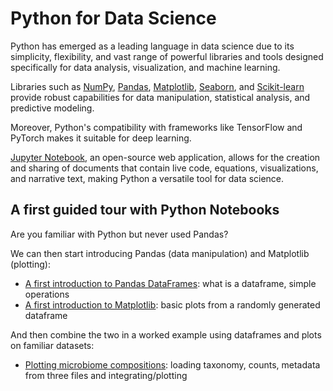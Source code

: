 # Python for Data Science

Python has emerged as a leading language in data science due to its simplicity, flexibility, 
and vast range of powerful libraries and tools designed specifically for data analysis,
visualization, and machine learning. 

Libraries such as [NumPy](https://numpy.org/), [Pandas](https://pandas.pydata.org/),  [Matplotlib](https://matplotlib.org/),
[Seaborn](https://seaborn.pydata.org/), and [Scikit-learn](https://scikit-learn.org/stable/index.html) provide robust capabilities 
for data manipulation, statistical analysis, and predictive modeling. 

Moreover, Python's compatibility with frameworks like TensorFlow and PyTorch makes it suitable for deep learning. 

[Jupyter Notebook](https://jupyter.org/), an open-source web application, 
allows for the creation and sharing of documents that contain live code, equations, visualizations, and narrative text, making Python a versatile tool for data science. 

## A first guided tour with Python Notebooks

Are you familiar with Python but never used Pandas?

We can then start introducing Pandas (data manipulation) and Matplotlib (plotting):

* [A first introduction to Pandas DataFrames](https://gist.github.com/telatin/a1fcf685f41d406ac5ed52f497aca13a): what is a dataframe, simple operations
* [A first introduction to Matplotlib](https://gist.github.com/telatin/cfaf8cfd89b310ac742b4e037603b2ab): basic plots from a randomly generated dataframe

And then combine the two in a worked example using dataframes and plots on familiar datasets:

* [Plotting microbiome compositions](https://gist.github.com/telatin/e644cd908d70e3294a149221ef55f491): loading taxonomy, counts, metadata from three files and integrating/plotting

